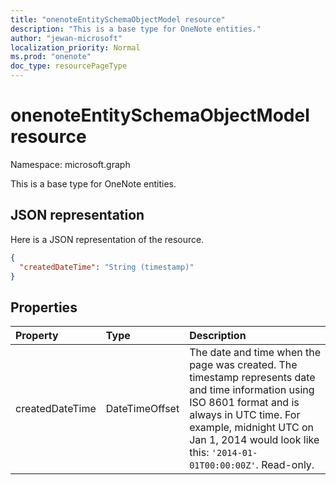 ```yaml
---
title: "onenoteEntitySchemaObjectModel resource"
description: "This is a base type for OneNote entities."
author: "jewan-microsoft"
localization_priority: Normal
ms.prod: "onenote"
doc_type: resourcePageType
---
```


# onenoteEntitySchemaObjectModel resource

Namespace: microsoft.graph

This is a base type for OneNote entities.

## JSON representation

Here is a JSON representation of the resource.

<!-- {
  "blockType": "resource",
  "abstract": true,
  "baseType": "microsoft.graph.onenoteEntityBaseModel",
  "optionalProperties": [
    "self"
  ],
  "@odata.type": "microsoft.graph.onenoteEntitySchemaObjectModel"
}-->

```json
{
  "createdDateTime": "String (timestamp)"
}

```
## Properties
| Property	   | Type	|Description|
|:---------------|:--------|:----------|
|createdDateTime|DateTimeOffset|The date and time when the page was created. The timestamp represents date and time information using ISO 8601 format and is always in UTC time. For example, midnight UTC on Jan 1, 2014 would look like this: `'2014-01-01T00:00:00Z'`. Read-only.|

<!-- uuid: bfb567de-2a2a-4b81-bf47-a55626a0c166
2015-10-25 14:57:30 UTC -->
<!-- {
  "type": "#page.annotation",
  "description": "page resource",
  "keywords": "",
  "section": "documentation",
  "tocPath": ""
}-->

